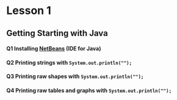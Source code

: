 # Lesson 1
## Getting Starting with Java

#### Q1 Installing [NetBeans](http://netbeans.apache.org/download/index.html) (IDE for Java)

#### Q2 Printing strings with `System.out.println("");` 

#### Q3 Printing raw shapes with `System.out.println("");`

#### Q4 Printing raw tables and graphs with `System.out.println("");`

